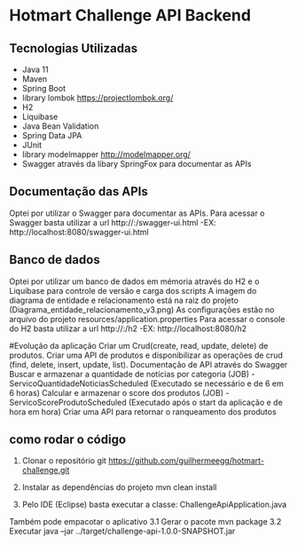 # Hotmart Challenge API Backend

## Tecnologias Utilizadas
* Java 11
* Maven
* Spring Boot
* library lombok https://projectlombok.org/
* H2
* Liquibase
* Java Bean Validation
* Spring Data JPA
* JUnit
* library modelmapper http://modelmapper.org/
* Swagger através da libary SpringFox para documentar as APIs


## Documentação das APIs
Optei por utilizar o Swagger para documentar as APIs. 
Para acessar o Swagger basta utilizar a url  http://<host>:<porta>/swagger-ui.html -EX: http://localhost:8080/swagger-ui.html

## Banco de dados
Optei por utilizar um banco de dados em mémoria através do H2 e o Liquibase para controle de versão e carga dos scripts
A imagem do diagrama de entidade e relacionamento está na raiz do projeto (Diagrama_entidade_relacionamento_v3.png)
As configurações estão no arquivo do projeto resources/application.properties
Para acessar o console do H2 basta utilizar a url  http://<host>:<porta>/h2 -EX: http://localhost:8080/h2


#Evolução da aplicação 
Criar um Crud(create, read, update, delete) de produtos.
Criar uma API de produtos e disponibilizar as operações de crud (find, delete, insert, update, list).
Documentação de API através do Swagger
Buscar e armazenar a quantidade de notícias por categoria (JOB) - ServicoQuantidadeNoticiasScheduled (Executado se necessário e de 6 em 6 horas) 
Calcular e armazenar o score dos produtos (JOB) - ServicoScoreProdutoScheduled (Executado após o start da aplicação e de hora em hora)
Criar uma API para retornar o ranqueamento dos produtos


## como rodar o código

1. Clonar o repositório git
https://github.com/guilhermeegg/hotmart-challenge.git

2. Instalar as dependências do projeto
mvn clean install

3. Pelo IDE (Eclipse) basta executar a classe:
ChallengeApiApplication.java

Também pode empacotar o aplicativo
	3.1 Gerar o pacote mvn package
	3.2 Executar java –jar ../target/challenge-api-1.0.0-SNAPSHOT.jar


